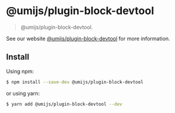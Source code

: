 # @umijs/plugin-block-devtool

> @umijs/plugin-block-devtool.

See our website [@umijs/plugin-block-devtool](https://next.umijs.org/plugins/plugin-block-devtool) for more information.

## Install

Using npm:

```bash
$ npm install --save-dev @umijs/plugin-block-devtool
```

or using yarn:

```bash
$ yarn add @umijs/plugin-block-devtool --dev
```
